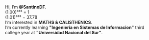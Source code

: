 Hi, I’m <strong>@SantinoDF</strong>.<br/>
(1.00)³⁶⁵ = 1<br/>
(1.01)³⁶⁵ = 37.78<br/>
I’m interested in <strong>MATHS & CALISTHENICS</strong>.<br/>
I’m currently learning <strong>"Ingenieria en Sistemas de Informacion"</strong> third college year at <strong>"Universidad Nacional del Sur"</strong>.
